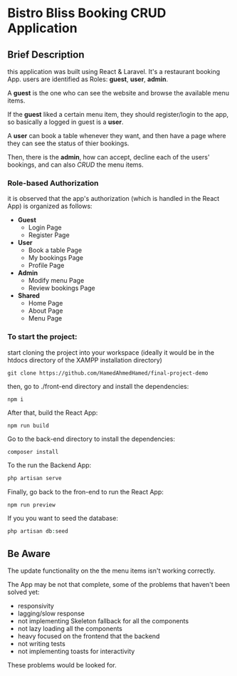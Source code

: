 # Bistro Bliss Booking CRUD Application

## Brief Description
this application was built using React & Laravel. It's a restaurant booking App. users are identified as Roles: **guest**, **user**, **admin**.

A **guest** is the one who can see the website and browse the available menu items.

If the **guest** liked a certain menu item, they should register/login to the app, so basically a logged in guest is a **user**.

A **user** can book a table whenever they want, and then have a page where they can see the status of thier bookings.

Then, there is the **admin**, how can accept, decline each of the users' bookings, and can also *CRUD* the menu items.

### Role-based Authorization

it is observed that the app's authorization (which is handled in the React App) is organized as follows:

- **Guest**
  - Login Page
  - Register Page
- **User**
  - Book a table Page
  - My bookings Page 
  - Profile Page
- **Admin**
  - Modify menu Page
  - Review bookings Page
- **Shared** 
  - Home Page
  - About Page
  - Menu Page

### To start the project:

start cloning the project into your workspace (ideally it would be in the htdocs directory of the XAMPP installation directory)

```git
git clone https://github.com/HamedAhmedHamed/final-project-demo
```

then, go to ./front-end directory and install the dependencies:

```npm
npm i
```
After that, build the React App:
```npm
npm run build
```

Go to the back-end directory to install the dependencies:
```php
composer install
```

To the run the Backend App:
```php
php artisan serve
```
Finally, go back to the fron-end to run the React App:
```npm
npm run preview
```

If you you want to seed the database:
```php
php artisan db:seed
```

## Be Aware

The update functionality on the the menu items isn't working correctly.

The App may be not that complete, some of the problems that haven't been solved yet:
- responsivity
- lagging/slow response
- not implementing Skeleton fallback for all the components
- not lazy loading all the components
- heavy focused on the frontend that the backend
- not writing tests
- not implementing toasts for interactivity

These problems would be looked for.